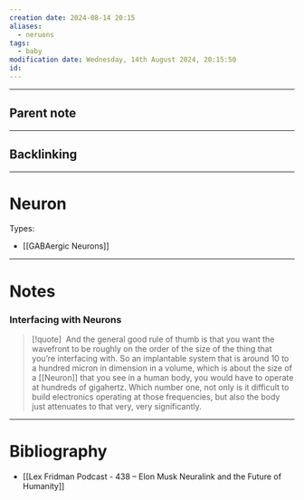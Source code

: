 ```yaml
---
creation date: 2024-08-14 20:15
aliases:
  - neruons
tags:
  - baby
modification date: Wednesday, 14th August 2024, 20:15:50
id:
---
```

--- 
## Parent note
---
## Backlinking


---
# Neuron
Types:
+ [[GABAergic Neurons]]

---
# Notes
### Interfacing with Neurons
>[!quote]
>  And the general good rule of thumb is that you want the wavefront to be roughly on the order of the size of the thing that you’re interfacing with. So an implantable system that is around 10 to a hundred micron in dimension in a volume, which is about the size of a [[Neuron]] that you see in a human body, you would have to operate at hundreds of gigahertz. Which number one, not only is it difficult to build electronics operating at those frequencies, but also the body just attenuates to that very, very significantly.



---
# Bibliography
+ [[Lex Fridman Podcast - 438 – Elon Musk Neuralink and the Future of Humanity]]